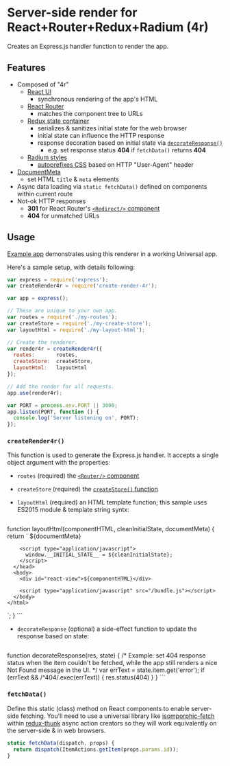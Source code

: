 Server-side render for React+Router+Redux+Radium (4r)
================================================
Creates an Express.js handler function to render the app.

Features
--------

  * Composed of "4r"
    * [React UI](http://reactjs.com)
      * synchronous rendering of the app's HTML
    * [React Router](https://github.com/rackt/react-router)
      * matches the component tree to URLs
    * [Redux state container](http://redux.js.org)
      * serializes & sanitizes initial state for the web browser
      * initial state can influence the HTTP response
      * response decoration based on initial state via [`decorateResponse()`](#createRender4r)
        * e.g. set response status **404** if `fetchData()` returns **404**
    * [Radium styles](http://stack.formidable.com/radium/)
      * [autoprefixes CSS](https://github.com/formidablelabs/radium/tree/master/docs/api#configuseragent) based on HTTP "User-Agent" header
  * [DocumentMeta](https://github.com/kodyl/react-document-meta)
    * set HTML `title` & `meta` elements
  * Async data loading via `static fetchData()` defined on components within current route
  * Not-ok HTTP responses
    * **301** for React Router's [`<Redirect/>` component](https://github.com/rackt/react-router/blob/latest/docs/guides/basics/RouteConfiguration.md#preserving-urls)
    * **404** for unmatched URLs

Usage
-----
[Example app](example) demonstrates using this renderer in a working Universal app.

Here's a sample setup, with details following:

```javascript
var express = require('express');
var createRender4r = require('create-render-4r');

var app = express();

// These are unique to your own app.
var routes = require('./my-routes');
var createStore = require('./my-create-store');
var layoutHtml = require('./my-layout-html');

// Create the renderer.
var render4r = createRender4r({
  routes:       routes,
  createStore:  createStore,
  layoutHtml:   layoutHtml
});

// Add the render for all requests.
app.use(render4r);

var PORT = process.env.PORT || 3000;
app.listen(PORT, function () {
  console.log('Server listening on', PORT);
});
```

### `createRender4r()`
This function is used to generate the Express.js handler. It accepts a single object argument with the properties:

  * `routes` (required) the [`<Router/>` component](https://github.com/rackt/react-router/blob/latest/docs/guides/basics/RouteConfiguration.md)
  * `createStore` (required) the [`createStore()` function](http://redux.js.org/docs/basics/Store.html)
  * `layoutHtml` (required) an HTML template function; this sample uses ES2015 module & template string syntx:
  
    ```javascript
function layoutHtml(componentHTML, cleanInitialState, documentMeta) {
  return `
    <!DOCTYPE html>
    <html>
      <head>
        ${documentMeta}

        <script type="application/javascript">
          window.__INITIAL_STATE__ = ${cleanInitialState};
        </script>
      </head>
      <body>
        <div id="react-view">${componentHTML}</div>

        <script type="application/javascript" src="/bundle.js"></script>
      </body>
    </html>
  `;
}
    ```
  * `decorateResponse` (optional) a side-effect function to update the response based on state:
     
    ```javascript
function decorateResponse(res, state) {
  /*
  Example: set 404 response status when the item couldn't be fetched,
    while the app still renders a nice Not Found message in the UI.
  */
  var errText = state.item.get('error');
  if (errText && /^404/.exec(errText)) { res.status(404) }
}
    ```

### `fetchData()`
Define this static (class) method on React components to enable server-side fetching. You'll need to use a universal library like [isomporphic-fetch](https://github.com/niftylettuce/isomorphic-fetch) within [redux-thunk](https://github.com/gaearon/redux-thunk) async action creators so they will work equivalently on the server-side & in web browsers.

```javascript
static fetchData(dispatch, props) {
  return dispatch(ItemActions.getItem(props.params.id));
}
```

